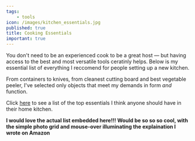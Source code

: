 ```yaml
---
tags:
    - tools
icon: /images/kitchen_essentials.jpg
published: true
title: Cooking Essentials
important: true
---
```


You don't need to be an experienced cook to be a great host — but having access to the best and most versatile tools ceratinly helps. Below is my essential list of everything I reccomend for people setting up a new kitchen.

From containers to knives, from cleanest cutting board and best vegetable peeler, I've selected only objects that meet my demands in form _and_ function.

Click [here](https://amzn.to/2H5aSZV) to see a list of the top essentials I think anyone should have in their home kitchen.

**I would love the actual list embedded here!!! Would be so so so cool, with the simple photo grid and mouse-over illuminating the explaination I wrote on Amazon**
